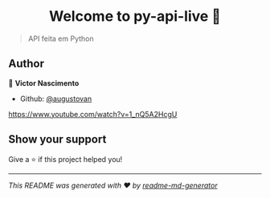<h1 align="center">Welcome to py-api-live 👋</h1>
<p>
</p>

> API feita em Python

## Author

👤 **Victor Nascimento**


* Github: [@augustovan](https://github.com/augustovan)

https://www.youtube.com/watch?v=1_nQ5A2HcgU

## Show your support

Give a ⭐️ if this project helped you!

***
_This README was generated with ❤️ by [readme-md-generator](https://github.com/kefranabg/readme-md-generator)_